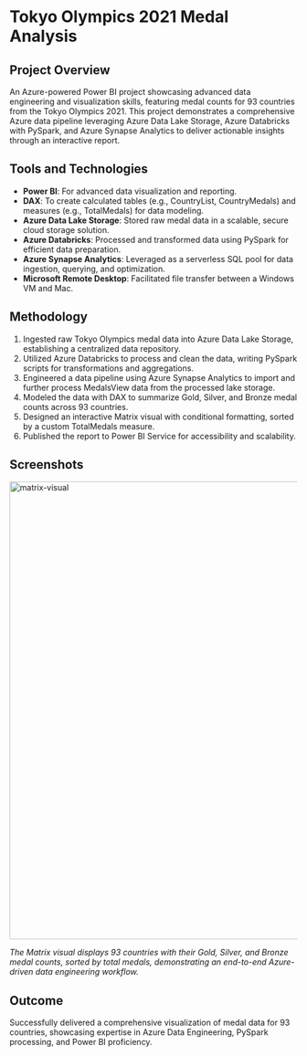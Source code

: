 # Tokyo Olympics 2021 Medal Analysis

## Project Overview
An Azure-powered Power BI project showcasing advanced data engineering and visualization skills, featuring medal counts for 93 countries from the Tokyo Olympics 2021. This project demonstrates a comprehensive Azure data pipeline leveraging Azure Data Lake Storage, Azure Databricks with PySpark, and Azure Synapse Analytics to deliver actionable insights through an interactive report.

## Tools and Technologies
- **Power BI**: For advanced data visualization and reporting.
- **DAX**: To create calculated tables (e.g., CountryList, CountryMedals) and measures (e.g., TotalMedals) for data modeling.
- **Azure Data Lake Storage**: Stored raw medal data in a scalable, secure cloud storage solution.
- **Azure Databricks**: Processed and transformed data using PySpark for efficient data preparation.
- **Azure Synapse Analytics**: Leveraged as a serverless SQL pool for data ingestion, querying, and optimization.
- **Microsoft Remote Desktop**: Facilitated file transfer between a Windows VM and Mac.

## Methodology
1. Ingested raw Tokyo Olympics medal data into Azure Data Lake Storage, establishing a centralized data repository.
2. Utilized Azure Databricks to process and clean the data, writing PySpark scripts for transformations and aggregations.
3. Engineered a data pipeline using Azure Synapse Analytics to import and further process MedalsView data from the processed lake storage.
4. Modeled the data with DAX to summarize Gold, Silver, and Bronze medal counts across 93 countries.
5. Designed an interactive Matrix visual with conditional formatting, sorted by a custom TotalMedals measure.
6. Published the report to Power BI Service for accessibility and scalability.

## Screenshots
<img width="802" alt="matrix-visual" src="https://github.com/user-attachments/assets/20a576f1-9969-4068-b484-648fa1acd63a" />

*The Matrix visual displays 93 countries with their Gold, Silver, and Bronze medal counts, sorted by total medals, demonstrating an end-to-end Azure-driven data engineering workflow.*

## Outcome
Successfully delivered a comprehensive visualization of medal data for 93 countries, showcasing expertise in Azure Data Engineering, PySpark processing, and Power BI proficiency.
